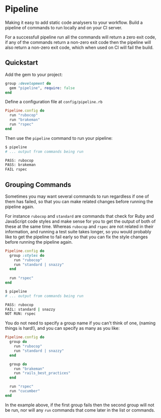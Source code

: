# Pipeline

Making it easy to add static code analysers to your workflow.
Build a pipeline of commands to run locally and on your CI server.

For a successfull pipeline run all the commands will return a zero exit code,
if any of the commands return a non-zero exit code then the pipeline will also
return a non-zero exit code, which when used on CI will fail the build.

## Quickstart

Add the gem to your project:

```rb
group :development do
  gem "pipeline", require: false
end
```

Define a configuration file at `config/pipeline.rb`

```rb
Pipeline.config do
  run "rubocop"
  run "brakeman"
  run "rspec"
end
```

Then use the `pipeline` command to run your pipeline:

```sh
$ pipeline
# ... output from commands being run

PASS: rubocop
PASS: brakeman
FAIL rspec
```

## Grouping Commands

Sometimes you may want several commands to run regardless if one of them has failed,
so that you can make related changes before running the pipeline again.

For instance `rubocop` and `standard` are commands that check for Ruby and JavaScript
code styles and make sense for you to get the output of both of these at the same time.
Whereas `rubocop` and `rspec` are not related in their information, and running a test
suite takes longer, so you would probably like to get the pipeline to fail early so
that you can fix the style changes before running the pipeline again.

```rb
Pipeline.config do
  group :styles do
    run "rubocop"
    run "standard | snazzy"
  end
  
  run "rspec"
end
```

```sh
$ pipeline
# ... output from commands being run

PASS: rubocop
FAIL: standard | snazzy
NOT RUN: rspec
```

You do not need to specify a group name if you can't think of one, (naming things is hard!),
and you can specify as many as you like:

```rb
Pipeline.config do
  group do
    run "rubocop"
    run "standard | snazzy"
  end

  group do
    run "brakeman"
    run "rails_best_practices"
  end

  run "rspec"
  run "cucumber"
end
```
In the example above, if the first group fails then the second group will not be run, nor will
any `run` commands that come later in the list or commands.
